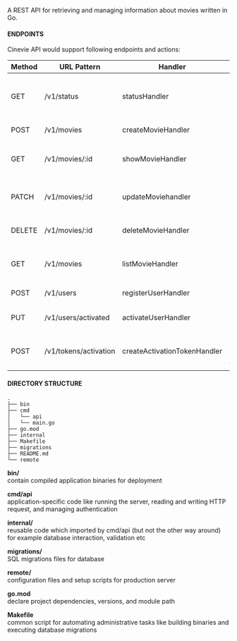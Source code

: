 A REST API for retrieving and managing information about movies written in Go.

#### ENDPOINTS

Cinevie API would support following endpoints and actions:

| Method | URL Pattern           | Handler                      | Action                                     |
| ------ | --------------------- | ---------------------------- | ------------------------------------------ |
| GET    | /v1/status            | statusHandler                | Show application condition and information |
| POST   | /v1/movies            | createMovieHandler           | Create a new movie                         |
| GET    | /v1/movies/:id        | showMovieHandler             | Show the details of a specific movie       |
| PATCH  | /v1/movies/:id        | updateMoviehandler           | Update the details of a specific movie     |
| DELETE | /v1/movies/:id        | deleteMovieHandler           | Delete a specific movie                    |
| GET    | /v1/movies            | listMovieHandler             | Show the details of listed movies          |
| POST   | /v1/users             | registerUserHandler          | Register a new user                        |
| PUT    | /v1/users/activated   | activateUserHandler          | Activate a specific user                   |
| POST   | /v1/tokens/activation | createActivationTokenHandler | Generate a new activation token            |

#### DIRECTORY STRUCTURE

```
.
├── bin
├── cmd
│   └── api
│   └── main.go
├── go.mod
├── internal
├── Makefile
├── migrations
├── README.md
└── remote
```

**bin/** \
contain compiled application binaries for deployment

**cmd/api** \
application-specific code like running the server, reading and writing HTTP request, and managing authentication

**internal/** \
reusable code which imported by cmd/api (but not the other way around) for example database interaction, validation etc

**migrations/** \
SQL migrations files for database

**remote/** \
configuration files and setup scripts for production server

**go.mod** \
declare project dependencies, versions, and module path

**Makefile** \
common script for automating administrative tasks like building binaries and executing database migrations
